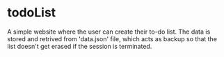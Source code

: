 # todoList

  A simple website where the user can create their to-do list. The data is stored and retrived from 'data.json' file, which acts as backup so that the list doesn't get
erased if the session is terminated.

